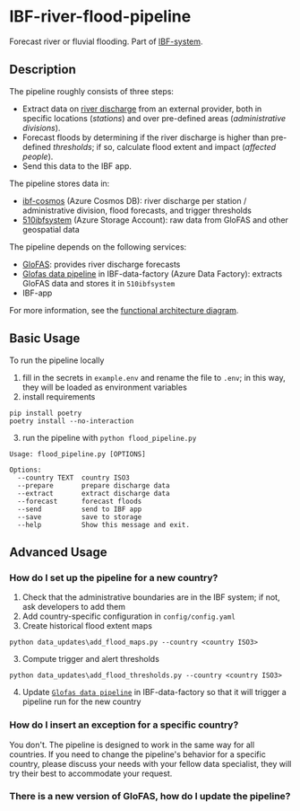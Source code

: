 # IBF-river-flood-pipeline

Forecast river or fluvial flooding. Part of [IBF-system](https://github.com/rodekruis/IBF-system).

## Description

The pipeline roughly consists of three steps:
* Extract data on [river discharge](https://en.wikipedia.org/wiki/Discharge_(hydrology)) from an external provider, both in specific locations (_stations_) and over pre-defined areas (_administrative divisions_).
* Forecast floods by determining if the river discharge is higher than pre-defined _thresholds_; if so, calculate flood extent and impact (_affected people_).
* Send this data to the IBF app.

The pipeline stores data in:
* [ibf-cosmos](https://portal.azure.com/#@rodekruis.onmicrosoft.com/resource/subscriptions/57b0d17a-5429-4dbb-8366-35c928e3ed94/resourceGroups/IBF-system/overview) (Azure Cosmos DB): river discharge per station / administrative division, flood forecasts, and trigger thresholds
* [510ibfsystem](https://portal.azure.com/#@rodekruis.onmicrosoft.com/resource/subscriptions/57b0d17a-5429-4dbb-8366-35c928e3ed94/resourceGroups/IBF-system/providers/Microsoft.Storage/storageAccounts/510ibfsystem/overview) (Azure Storage Account): raw data from GloFAS and other geospatial data 

The pipeline depends on the following services:
* [GloFAS](https://global-flood.emergency.copernicus.eu/): provides river discharge forecasts
* [Glofas data pipeline](https://adf.azure.com/en/authoring/pipeline/GloFAS%20data%20pipeline?factory=%2Fsubscriptions%2F57b0d17a-5429-4dbb-8366-35c928e3ed94%2FresourceGroups%2FIBF-system%2Fproviders%2FMicrosoft.DataFactory%2Ffactories%2FIBF-data-factory) in IBF-data-factory (Azure Data Factory): extracts GloFAS data and stores it in `510ibfsystem`
* IBF-app 

For more information, see the [functional architecture diagram](https://miro.com/app/board/uXjVK7Valso=/?moveToWidget=3458764592859255828&cot=14).

## Basic Usage

To run the pipeline locally
1. fill in the secrets in `example.env` and rename the file to `.env`; in this way, they will be loaded as environment variables
2. install requirements
```
pip install poetry
poetry install --no-interaction
```
3. run the pipeline with `python flood_pipeline.py`
```
Usage: flood_pipeline.py [OPTIONS]

Options:
  --country TEXT  country ISO3
  --prepare       prepare discharge data
  --extract       extract discharge data
  --forecast      forecast floods
  --send          send to IBF app
  --save          save to storage
  --help          Show this message and exit.
```

## Advanced Usage

### How do I set up the pipeline for a new country?

1. Check that the administrative boundaries are in the IBF system; if not, ask developers to add them
2. Add country-specific configuration in `config/config.yaml`
3. Create historical flood extent maps
```
python data_updates\add_flood_maps.py --country <country ISO3>
```
3. Compute trigger and alert thresholds
```
python data_updates\add_flood_thresholds.py --country <country ISO3>
```
4. Update [`Glofas data pipeline`](https://adf.azure.com/en/authoring/pipeline/GloFAS%20data%20pipeline?factory=%2Fsubscriptions%2F57b0d17a-5429-4dbb-8366-35c928e3ed94%2FresourceGroups%2FIBF-system%2Fproviders%2FMicrosoft.DataFactory%2Ffactories%2FIBF-data-factory) in IBF-data-factory so that it will trigger a pipeline run for the new country

### How do I insert an exception for a specific country?

You don't. The pipeline is designed to work in the same way for all countries.
If you need to change the pipeline's behavior for a specific country, please discuss your needs with your fellow data specialist, they will try their best to accommodate your request.

### There is a new version of GloFAS, how do I update the pipeline?

